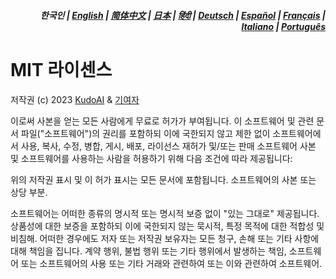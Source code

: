 <div align="right">
<h5>한국인 | <a href="../../LICENSE.md">English</a> | <a href="../zh-cn/LICENSE.md">简体中文</a> | <a href="../ja/LICENSE.md">日本</a> | <a href="../hi/LICENSE.md">हिंदी</a> | <a href="../de/LICENSE.md">Deutsch</a> | <a href="../es/LICENSE.md">Español</a> | <a href="../fr/LICENSE.md">Français</a> | <a href="../it/LICENSE.md">Italiano</a> | <a href="../pt/LICENSE.md">Português</a></h5>
</div>

# MIT 라이센스

저작권 (c) 2023 [KudoAI](https://github.com/kudoai) & [기여자](기여자)

이로써 사본을 얻는 모든 사람에게 무료로 허가가 부여됩니다. 이 소프트웨어 및 관련 문서 파일("소프트웨어")의 권리를 포함하되 이에 국한되지 않고 제한 없이 소프트웨어에서 사용, 복사, 수정, 병합, 게시, 배포, 라이선스 재허가 및/또는 판매 소프트웨어 사본 및 소프트웨어를 사용하는 사람을 허용하기 위해 다음 조건에 따라 제공됩니다:

위의 저작권 표시 및 이 허가 표시는 모든 문서에 포함됩니다. 소프트웨어의 사본 또는 상당 부분.

소프트웨어는 어떠한 종류의 명시적 또는 명시적 보증 없이 "있는 그대로" 제공됩니다. 상품성에 대한 보증을 포함하되 이에 국한되지 않는 묵시적,
특정 목적에 대한 적합성 및 비침해. 어떠한 경우에도 저자 또는 저작권 보유자는 모든 청구, 손해 또는 기타 사항에 대해 책임을 집니다. 계약 행위, 불법 행위 또는 기타 행위에서 발생하는 책임, 소프트웨어 또는 소프트웨어의 사용 또는 기타 거래와 관련하여 또는 이와 관련하여 소프트웨어.
